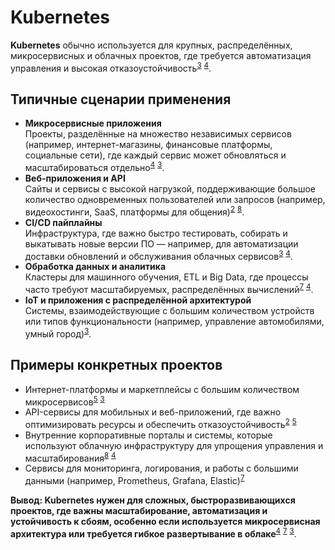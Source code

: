 # Kubernetes

**Kubernetes** обычно используется для крупных, распределённых, микросервисных и облачных проектов, где требуется автоматизация управления и высокая отказоустойчивость<sup>[3]</sup> <sup>[4]</sup>.

## Типичные сценарии применения

- **Микросервисные приложения**  
  Проекты, разделённые на множество независимых сервисов (например, интернет-магазины, финансовые платформы, социальные сети), где каждый сервис может обновляться и масштабироваться отдельно<sup>[4]</sup> <sup>[3]</sup>.
- **Веб-приложения и API**  
  Сайты и сервисы с высокой нагрузкой, поддерживающие большое количество одновременных пользователей или запросов (например, видеохостинги, SaaS, платформы для общения)<sup>[2]</sup> <sup>[8]</sup>.
- **CI/CD пайплайны**  
  Инфраструктура, где важно быстро тестировать, собирать и выкатывать новые версии ПО — например, для автоматизации доставки обновлений и обслуживания облачных сервисов<sup>[3]</sup> <sup>[4]</sup>.
- **Обработка данных и аналитика**  
  Кластеры для машинного обучения, ETL и Big Data, где процессы часто требуют масштабируемых, распределённых вычислений<sup>[7]</sup> <sup>[4]</sup>.
- **IoT и приложения с распределённой архитектурой**  
  Системы, взаимодействующие с большим количеством устройств или типов функциональности (например, управление автомобилями, умный город)<sup>[3]</sup>.

## Примеры конкретных проектов

- Интернет-платформы и маркетплейсы с большим количеством микросервисов<sup>[5]</sup> <sup>[3]</sup>
- API-сервисы для мобильных и веб-приложений, где важно оптимизировать ресурсы и обеспечить отказоустойчивость<sup>[2]</sup> <sup>[5]</sup>
- Внутренние корпоративные порталы и системы, которые используют облачную инфраструктуру для упрощения управления и масштабирования<sup>[8]</sup> <sup>[4]</sup>
- Сервисы для мониторинга, логирования, и работы с большими данными (например, Prometheus, Grafana, Elastic)<sup>[7]</sup>

**Вывод: Kubernetes нужен для сложных, быстроразвивающихся проектов, где важны масштабирование, автоматизация и устойчивость к сбоям, особенно если используется микросервисная архитектура или требуется гибкое развертывание в облаке**<sup>[4]</sup> <sup>[7]</sup> <sup>[3]</sup>.

[1]: https://selectel.ru/blog/kubernetes-review/
[2]: https://vkcloud.kz/blog/launching-a-project-in-kubernetes/
[3]: https://drupal-coder.ru/blog/migraciya-proekta-v-kubernetes-iz-kakikh-etapov-sostoit-i-skolko-vremeni-zanimaet-opyt-it
[4]: https://yandex.cloud/ru/blog/posts/2025/03/kubernetes-guide
[5]: https://inostudio.com/blog/articles-devops/opyt-vnedreniya-kubernetes-proekt-taynyy-santa/
[6]: https://www.reddit.com/r/devops/comments/jw3bhs/what_are_some_fun_beginner_projects_for_kubernetes/
[7]: https://www.reddit.com/r/kubernetes/comments/1gdcqm8/ideas_for_complex_projects/
[8]: https://habr.com/ru/articles/752586/
[9]: https://habr.com/ru/articles/926556/
[10]: https://dotsandbrackets.com/kubernetes-example-ru/